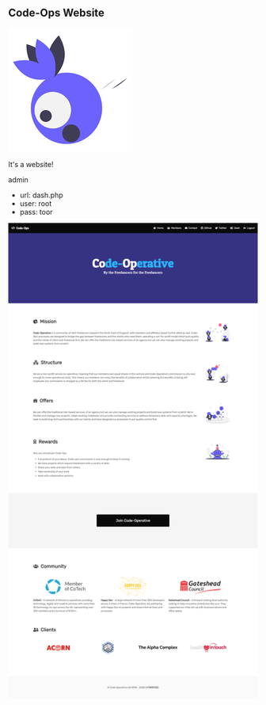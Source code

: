 ## Code-Ops Website

![](https://github.com/impshum/code-operative.github.io/blob/master/thing.png?raw=true)

It's a website!

admin

* url: dash.php
* user: root
* pass: toor


![](https://github.com/impshum/code-operative.github.io/blob/master/ss2.png?raw=true)
